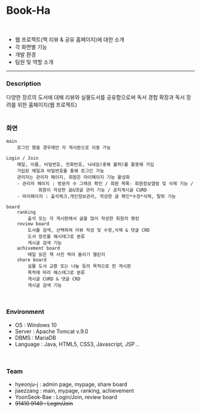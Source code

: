 # Book-Ha
<br />

- 웹 프로젝트(책 리뷰 & 공유 홈페이지)에 대한 소개
- 각 화면별 기능
- 개발 환경
- 팀원 및 역할 소개

<hr />

### Description
다양한 장르의 도서에 대해 리뷰와 실물도서를 공유함으로써 
독서 경험 확장과 독서 장려를 위한 홈페이지(웹 프로젝트)
<br /><br />

### 화면
	main
		로그인 했을 경우에만 각 게시판으로 이동 가능
        
	Login / Join
		메일, 이름, 비밀번호, 전화번호, 닉네임(중복 불허)를 활용해 가입
		가입된 메일과 비밀번호를 통해 로그인 가능
		관리자는 관리자 페이지, 회원은 마이페이지 기능 활성화
		- 관리자 페이지 : 방문자 수 그래프 확인 / 회원 목록- 회원정보열람 및 삭제 기능 / 
				회원이 작성한 글&댓글 관리 기능 / 공지게시글 CURD
		- 마이페이지 : 출석체크,개인정보관리, 작성한 글 확인*수정*삭제, 탈퇴 기능
	
	board
		ranking
			출석 또는 각 게시판에서 글을 많이 작성한 회원의 랭킹
		review board
			도서를 검색, 선택하여 리뷰 작성 및 수정,삭제 & 댓글 CRD
			도서 장르를 해시태그로 분류
			게시글 검색 기능
		achivement board
			매일 읽은 책 사진 찍어 올리기 챌린지
		share board
			실물 도서 교환 또는 나눔 등의 목적으로 한 게시판
			목적에 따라 해스태그로 분류
			게시글 CURD & 댓글 CRD
			게시글 검색 기능
<br />

### Environment
- OS : Windows 10
- Server : Apache Tomcat v.9.0
- DBMS : MariaDB
- Language : Java, HTML5, CSS3, Javascript, JSP ..

<br />

### Team
- hyeonju-j : admin page, mypage, share board
- jiaezzang : main, mypage, ranking, achievement
- YoonSeok-Bae : Login/Join, review board
- ~~91410 9149 : Login/Join~~

